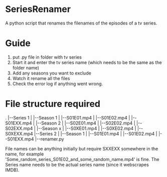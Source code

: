 # SeriesRenamer
A python script that renames the filenames of the episodes of a tv series.

# Guide
1. put .py file in folder with tv series
2. Start it and enter the tv series name (which needs to be the same as the folder name)
3. Add any seasons you want to exclude
4. Watch it rename all the files
5. Check the error log if anything went wrong.

# File structure required

.
|--Series 1
|   |--Season 1
|       |--S01E01.mp4
|       |--S01E02.mp4
|       |--S01EXX.mp4
|   |--Season 2
|       |--S02E01.mp4
|       |--S02E02.mp4
|       |--S02EXX.mp4
|   |--Season x
|       |--S0XE01.mp4
|       |--S0XE02.mp4
|       |--S0XEXX.mp4
|--Series 2
|   |--Season 1
|       |--S01E01.mp4
|       |--S01E02.mp4
|       |--S01EXX.mp4
|--renamer.py

File names can be anything initially but require SXXEXX somewhere in the name, for example 'Some_random_series_S01E02_and_some_random_name.mp4' is fine. The Series name needs to be the actual series name (since it webscrapes IMDB).
